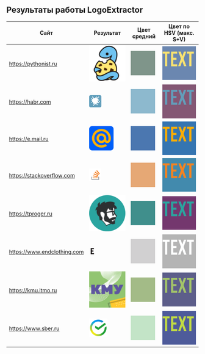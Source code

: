 ## Результаты работы LogoExtractor

Сайт | Результат | Цвет средний | Цвет по HSV (макс. S+V)
--- | --- | --- | ---
https://pythonist.ru| ![plot](0.png) | ![plot](colors/0.png) | ![plot](colors_with_text/0.png)
https://habr.com| ![plot](1.png) | ![plot](colors/1.png) | ![plot](colors_with_text/1.png)
https://e.mail.ru| ![plot](2.png) | ![plot](colors/2.png) | ![plot](colors_with_text/2.png)
https://stackoverflow.com| ![plot](3.png) | ![plot](colors/3.png) | ![plot](colors_with_text/3.png)
https://tproger.ru| ![plot](4.png) | ![plot](colors/4.png) | ![plot](colors_with_text/4.png)
https://www.endclothing.com| ![plot](5.png) | ![plot](colors/5.png) | ![plot](colors_with_text/5.png)
https://kmu.itmo.ru| ![plot](6.png) | ![plot](colors/6.png) | ![plot](colors_with_text/6.png)
https://www.sber.ru| ![plot](7.png)| ![plot](colors/7.png) | ![plot](colors_with_text/7.png) 